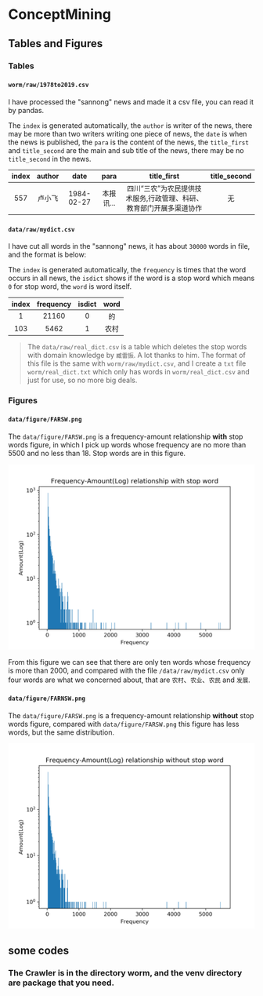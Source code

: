 ﻿# ConceptMining
## Tables and Figures
### Tables
#### `worm/raw/1978to2019.csv`
I have processed the "sannong" news and made it a csv file, you can read it by pandas.

The `index` is generated automatically, the `author` is writer of the news, there may be more than two writers writing one piece of news, the `date` is when the news is published, the `para` is the content of the news, the `title_first` and `title_second` are the main and sub title of the news, there may be no `title_second` in the news.   

index | author | date | para | title_first | title_second
:-: | :-: | :-: | :-: | :-: | :-:
557 | 卢小飞 | 1984-02-27 | 本报讯... | 四川“三农”为农民提供技术服务,行政管理、科研、教育部门开展多渠道协作 | 无 |
#### `data/raw/mydict.csv`
I have cut all words in the "sannong" news, it has about `30000` words in file, and the format is below:

The `index` is generated automatically, the `frequency` is times that the word occurs in all news, the `isdict` shows if the word is a stop word which means `0` for stop word, the `word` is word itself.  

index | frequency | isdict | word
:-: | :-: | :-: | :-:
1 | 21160 | 0 | 的 |
103 | 5462 | 1 | 农村 |

>The `data/raw/real_dict.csv` is a table which deletes the stop words with domain knowledge by `臧雷振`.
A lot thanks to him. The format of this file is the same with `worm/raw/mydict.csv`, and I create a `txt` file `worm/real_dict.txt` which only has words in `worm/real_dict.csv` and just for use, so no more big deals.
### Figures
#### `data/figure/FARSW.png`
The `data/figure/FARSW.png` is a frequency-amount relationship **with** stop words figure, 
in which I pick up words whose frequency are no more than 5500 and no less than 18. 
Stop words are in this figure.

![data/figure/FARSW.png](/data/figure/FARSW.png)

From this figure we can see that there are only ten words whose frequency is more than 2000, 
and compared with the file `/data/raw/mydict.csv` only four words are what we concerned about, 
that are `农村`、`农业`、`农民` and `发展`.  

#### `data/figure/FARNSW.png`
The `data/figure/FARSW.png` is a frequency-amount relationship **without** stop words figure, 
compared with `data/figure/FARSW.png` this figure has less words, 
but the same distribution.

![data/figure/FARNSW.png](/data/figure/FARNSW.png)

## some codes
### The Crawler is in the directory worm, and the venv directory are package that you need.